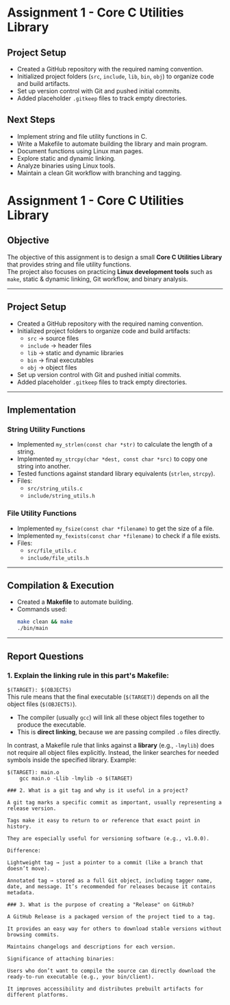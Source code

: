 # Assignment 1 - Core C Utilities Library

## Project Setup

- Created a GitHub repository with the required naming convention.
- Initialized project folders (`src`, `include`, `lib`, `bin`, `obj`) to organize code and build artifacts.
- Set up version control with Git and pushed initial commits.
- Added placeholder `.gitkeep` files to track empty directories.

## Next Steps

- Implement string and file utility functions in C.
- Write a Makefile to automate building the library and main program.
- Document functions using Linux man pages.
- Explore static and dynamic linking.
- Analyze binaries using Linux tools.
- Maintain a clean Git workflow with branching and tagging.

# Assignment 1 - Core C Utilities Library

## Objective
The objective of this assignment is to design a small **Core C Utilities Library** that provides string and file utility functions.  
The project also focuses on practicing **Linux development tools** such as `make`, static & dynamic linking, Git workflow, and binary analysis.

---

## Project Setup
- Created a GitHub repository with the required naming convention.
- Initialized project folders to organize code and build artifacts:
  - `src` → source files  
  - `include` → header files  
  - `lib` → static and dynamic libraries  
  - `bin` → final executables  
  - `obj` → object files  
- Set up version control with Git and pushed initial commits.
- Added placeholder `.gitkeep` files to track empty directories.

---

## Implementation

### String Utility Functions
- Implemented `my_strlen(const char *str)` to calculate the length of a string.  
- Implemented `my_strcpy(char *dest, const char *src)` to copy one string into another.  
- Tested functions against standard library equivalents (`strlen`, `strcpy`).  
- Files:
  - `src/string_utils.c`
  - `include/string_utils.h`

### File Utility Functions
- Implemented `my_fsize(const char *filename)` to get the size of a file.  
- Implemented `my_fexists(const char *filename)` to check if a file exists.  
- Files:
  - `src/file_utils.c`
  - `include/file_utils.h`

---

## Compilation & Execution
- Created a **Makefile** to automate building.  
- Commands used:
  ```bash
  make clean && make
  ./bin/main

---

## Report Questions

### 1. Explain the linking rule in this part's Makefile:  
`$(TARGET): $(OBJECTS)`  
This rule means that the final executable (`$(TARGET)`) depends on all the object files (`$(OBJECTS)`).  
- The compiler (usually `gcc`) will link all these object files together to produce the executable.  
- This is **direct linking**, because we are passing compiled `.o` files directly.  

In contrast, a Makefile rule that links against a **library** (e.g., `-lmylib`) does not require all object files explicitly. Instead, the linker searches for needed symbols inside the specified library. Example:  
```make
$(TARGET): main.o
    gcc main.o -Llib -lmylib -o $(TARGET)

### 2. What is a git tag and why is it useful in a project?

A git tag marks a specific commit as important, usually representing a release version.

Tags make it easy to return to or reference that exact point in history.

They are especially useful for versioning software (e.g., v1.0.0).

Difference:

Lightweight tag → just a pointer to a commit (like a branch that doesn’t move).

Annotated tag → stored as a full Git object, including tagger name, date, and message. It’s recommended for releases because it contains metadata.

### 3. What is the purpose of creating a "Release" on GitHub?

A GitHub Release is a packaged version of the project tied to a tag.

It provides an easy way for others to download stable versions without browsing commits.

Maintains changelogs and descriptions for each version.

Significance of attaching binaries:

Users who don’t want to compile the source can directly download the ready-to-run executable (e.g., your bin/client).

It improves accessibility and distributes prebuilt artifacts for different platforms.
